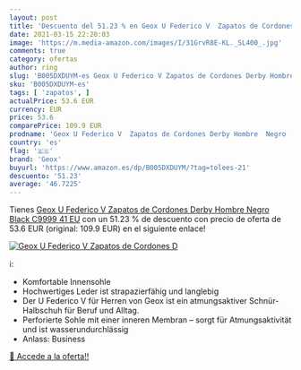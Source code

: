 ```yaml
---
layout: post
title: 'Descuento del 51.23 % en Geox U Federico V  Zapatos de Cordones D'
date: 2021-03-15 22:20:03
image: 'https://m.media-amazon.com/images/I/31GrvR8E-KL._SL400_.jpg'
comments: true
category: ofertas
author: ring
slug: 'B005DXDUYM-es Geox U Federico V Zapatos de Cordones Derby Hombre Negro...'
sku: 'B005DXDUYM-es'
tags: [ 'zapatos', ]
actualPrice: 53.6 EUR
currency: EUR
price: 53.6
comparePrice: 109.9 EUR
prodname: 'Geox U Federico V  Zapatos de Cordones Derby Hombre  Negro  Black C9999   41 EU'
country: 'es'
flag: '🇪🇸'
brand: 'Geox'
buyurl: 'https://www.amazon.es/dp/B005DXDUYM/?tag=tolees-21'
descuento: '51.23'
average: '46.7225'
---
```


Tienes [Geox U Federico V  Zapatos de Cordones Derby Hombre  Negro  Black C9999   41 EU](https://www.amazon.es/dp/B005DXDUYM/?tag=tolees-21) con un 51.23 % de descuento con precio de oferta de 53.6 EUR (original: 109.9 EUR) en el siguiente enlace!

[![Geox U Federico V  Zapatos de Cordones D](https://m.media-amazon.com/images/I/31GrvR8E-KL._SL400_.jpg)](https://www.amazon.es/dp/B005DXDUYM/?tag=tolees-21)

ℹ️:

- Komfortable Innensohle
- Hochwertiges Leder ist strapazierfähig und langlebig
- Der U Federico V für Herren von Geox ist ein atmungsaktiver Schnür-Halbschuh für Beruf und Alltag.
- Perforierte Sohle mit einer inneren Membran – sorgt für Atmungsaktivität und ist wasserundurchlässig
- Anlass: Business

[🛒 Accede a la oferta!!](https://www.amazon.es/dp/B005DXDUYM/?tag=tolees-21)
